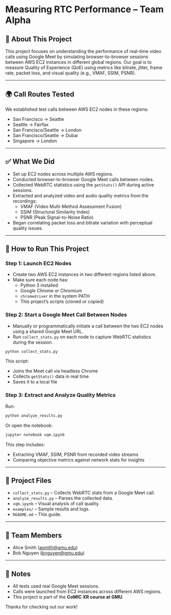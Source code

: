 # Measuring RTC Performance – Team Alpha

## 📖 About This Project

This project focuses on understanding the performance of real-time video calls using Google Meet by simulating browser-to-browser sessions between AWS EC2 instances in different global regions. Our goal is to measure Quality of Experience (QoE) using metrics like bitrate, jitter, frame rate, packet loss, and visual quality (e.g., VMAF, SSIM, PSNR).

---

## 🌍 Call Routes Tested

We established test calls between AWS EC2 nodes in these regions:

- San Francisco → Seattle
- Seattle → Fairfax
- San Francisco/Seattle → London
- San Francisco/Seattle → Dubai
- Singapore → London

---

## ✅ What We Did

- Set up EC2 nodes across multiple AWS regions.
- Conducted browser-to-browser Google Meet calls between nodes.
- Collected WebRTC statistics using the `getStats()` API during active sessions.
- Extracted and analyzed video and audio quality metrics from the recordings:
  - VMAF (Video Multi-Method Assessment Fusion)
  - SSIM (Structural Similarity Index)
  - PSNR (Peak Signal-to-Noise Ratio)
- Began correlating packet loss and bitrate variation with perceptual quality issues.

---

## 🚀 How to Run This Project

### Step 1: Launch EC2 Nodes

- Create two AWS EC2 instances in two different regions listed above.
- Make sure each node has:
  - Python 3 installed
  - Google Chrome or Chromium
  - `chromedriver` in the system PATH
  - This project’s scripts (cloned or copied)

### Step 2: Start a Google Meet Call Between Nodes

- Manually or programmatically initiate a call between the two EC2 nodes using a shared Google Meet URL.
- Run `collect_stats.py` on each node to capture WebRTC statistics during the session.

```bash
python collect_stats.py
```

This script:
- Joins the Meet call via headless Chrome
- Collects `getStats()` data in real time
- Saves it to a local file

### Step 3: Extract and Analyze Quality Metrics

Run:

```bash
python analyze_results.py
```

Or open the notebook:

```bash
jupyter notebook vqm.ipynb
```

This step includes:
- Extracting VMAF, SSIM, PSNR from recorded video streams
- Comparing objective metrics against network stats for insights

---

## 📁 Project Files

- `collect_stats.py` – Collects WebRTC stats from a Google Meet call.
- `analyze_results.py` – Parses the collected data.
- `vqm.ipynb` – Visual analysis of call quality.
- `examples/` – Sample results and logs.
- `README.md` – This guide.

---

## 👥 Team Members

- Alice Smith (asmith@gmu.edu)
- Bob Nguyen (bnguyen@gmu.edu)

---

## 🧾 Notes

- All tests used real Google Meet sessions.
- Calls were launched from EC2 instances across different AWS regions.
- This project is part of the **CoMIC XR course at GMU**.

Thanks for checking out our work!
